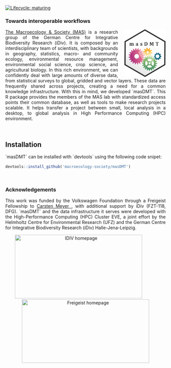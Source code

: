 <!-- badges: start -->
[![Lifecycle: maturing](https://img.shields.io/badge/lifecycle-maturing-blue.svg)](https://www.tidyverse.org/lifecycle/#maturing)
<!-- badges: end -->

### Towards interoperable workflows
<img src="masDMT_logo.png" width=130/ style="float:right;margin-left:20px;">
<p align="justify">
<a href="https://www.idiv.de/en/groups-and-people/core-groups/macroecosocial.html">The Macroecology & Society (MAS)</a> is a research group of the German Centre for Integrative Biodiversity Research (iDiv). It is composed by an interdisciplinary team of scientists, with backgrounds in geography, statistics, macro- and community ecology, environmental resource management, environmental social science, crop science, and agricultural biology. In this rich environment, we can confidently deal with large amounts of diverse data, from statistical surveys to global, gridded and vector layers. These data are frequently shared across projects, creating a need for a common knowledge infrastructure. With this in mind, we developed `masDMT`. This R package provides the members of the MAS lab with standardized access points their common database, as well as tools to make research projects scalable. It helps transfer a project between small, local analysis in a desktop, to global analysis in High Performance Computing (HPC) environment.
</p>

<br>

## Installation
<p align="justify">
`masDMT` can be installed with `devtools` using the following code snipet:
</p>

```r
devtools::install_github('macroecology-society/masDMT')
```

<br>

### Acknowledgements
<p align="justify">
This work was funded by the Volkswagen Foundation through a Freigeist Fellowship to <a href="https://orcid.org/0000-0003-3927-5856">Carsten Meyer <i class="fab fa-orcid"></i></a>, with additional support by iDiv (FZT-118, DFG). `masDMT` and the data infrastructure it serves were developed with the High-Performance Computing (HPC) Cluster EVE, a joint effort by the Helmholtz Centre for Environmental Research (UFZ) and the German Centre for Integrative Biodiversity Research (iDiv) Halle-Jena-Leipzig.
</p>

<p align="center">
<a href="https://www.idiv.de/en/groups-and-people/core-groups/macroecosocial.html"><img src="https://www.idiv.de/fileadmin/templates/images/socialimage.png" width="400" height="200" title="IDIV homepage"/></a>&nbsp;&nbsp;&nbsp;&nbsp;&nbsp;&nbsp;&nbsp;&nbsp;&nbsp;&nbsp;&nbsp;<a href="https://www.volkswagenstiftung.de/en/funding/our-funding-portfolio-at-a-glance/freigeist-fellowships"><img src="https://www.volkswagenstiftung.de/sites/default/files/images/2018Freigeist_Logo_web_blau.jpg" width="400" height="200" title="Freigeist homepage"/></a>
</p>

<br>
